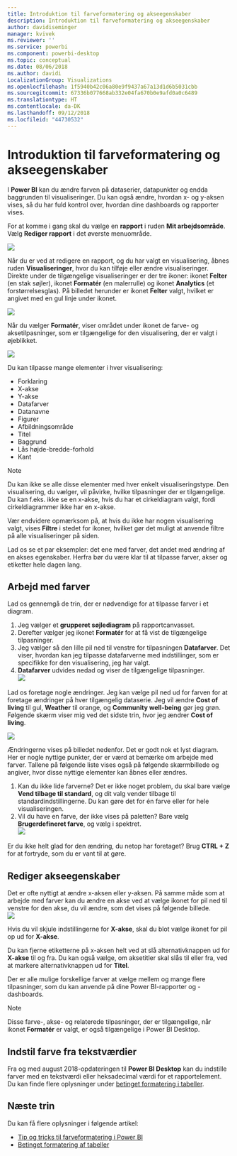 ```yaml
---
title: Introduktion til farveformatering og akseegenskaber
description: Introduktion til farveformatering og akseegenskaber
author: davidiseminger
manager: kvivek
ms.reviewer: ''
ms.service: powerbi
ms.component: powerbi-desktop
ms.topic: conceptual
ms.date: 08/06/2018
ms.author: davidi
LocalizationGroup: Visualizations
ms.openlocfilehash: 1f5940b42c06a80e9f9437a67a13d1d6b5031cbb
ms.sourcegitcommit: 67336b077668ab332e04fa670b0e9afd0a0c6489
ms.translationtype: HT
ms.contentlocale: da-DK
ms.lasthandoff: 09/12/2018
ms.locfileid: "44730532"
---
```

# <a name="getting-started-with-color-formatting-and-axis-properties"></a>Introduktion til farveformatering og akseegenskaber
I **Power BI** kan du ændre farven på dataserier, datapunkter og endda baggrunden til visualiseringer. Du kan også ændre, hvordan x- og y-aksen vises, så du har fuld kontrol over, hvordan dine dashboards og rapporter vises.

For at komme i gang skal du vælge en **rapport** i ruden **Mit arbejdsområde**. Vælg **Rediger rapport** i det øverste menuområde.  

![](media/service-getting-started-with-color-formatting-and-axis-properties/gettingstartedcolor_1a.png)

Når du er ved at redigere en rapport, og du har valgt en visualisering, åbnes ruden **Visualiseringer**, hvor du kan tilføje eller ændre visualiseringer. Direkte under de tilgængelige visualiseringer er der tre ikoner: ikonet **Felter** (en stak søjler), ikonet **Formatér** (en malerrulle) og ikonet **Analytics** (et forstørrelsesglas). På billedet herunder er ikonet **Felter** valgt, hvilket er angivet med en gul linje under ikonet.

![](media/service-getting-started-with-color-formatting-and-axis-properties/gettingstartedcolor_2a.png)

Når du vælger **Formatér**, viser området under ikonet de farve- og aksetilpasninger, som er tilgængelige for den visualisering, der er valgt i øjeblikket.  

![](media/service-getting-started-with-color-formatting-and-axis-properties/gettingstartedcolor_3a.png)

Du kan tilpasse mange elementer i hver visualisering:

* Forklaring
* X-akse
* Y-akse
* Datafarver
* Datanavne
* Figurer
* Afbildningsområde
* Titel
* Baggrund
* Lås højde-bredde-forhold
* Kant

> [!NOTE]
>  
> Du kan ikke se alle disse elementer med hver enkelt visualiseringstype. Den visualisering, du vælger, vil påvirke, hvilke tilpasninger der er tilgængelige. Du kan f.eks. ikke se en x-akse, hvis du har et cirkeldiagram valgt, fordi cirkeldiagrammer ikke har en x-akse.

Vær endvidere opmærksom på, at hvis du ikke har nogen visualisering valgt, vises **Filtre** i stedet for ikoner, hvilket gør det muligt at anvende filtre på alle visualiseringer på siden.

Lad os se et par eksempler: det ene med farver, det andet med ændring af en akses egenskaber. Herfra bør du være klar til at tilpasse farver, akser og etiketter hele dagen lang.

## <a name="working-with-colors"></a>Arbejd med farver

Lad os gennemgå de trin, der er nødvendige for at tilpasse farver i et diagram.

1. Jeg vælger et **grupperet søjlediagram** på rapportcanvasset.
2. Derefter vælger jeg ikonet **Formatér** for at få vist de tilgængelige tilpasninger.
3. Jeg vælger så den lille pil ned til venstre for tilpasningen **Datafarver**. Det viser, hvordan kan jeg tilpasse datafarverne med indstillinger, som er specifikke for den visualisering, jeg har valgt.
4. **Datafarver** udvides nedad og viser de tilgængelige tilpasninger.  
   ![](media/service-getting-started-with-color-formatting-and-axis-properties/gettingstartedcolor_4a.png)

Lad os foretage nogle ændringer. Jeg kan vælge pil ned ud for farven for at foretage ændringer på hver tilgængelig dataserie. Jeg vil ændre **Cost of living** til gul, **Weather** til orange, og **Community well-being** gør jeg grøn. Følgende skærm viser mig ved det sidste trin, hvor jeg ændrer **Cost of living**.  

![](media/service-getting-started-with-color-formatting-and-axis-properties/gettingstartedcolor_5a.png)

Ændringerne vises på billedet nedenfor. Det er godt nok et lyst diagram. Her er nogle nyttige punkter, der er værd at bemærke om arbejde med farver. Tallene på følgende liste vises også på følgende skærmbillede og angiver, hvor disse nyttige elementer kan åbnes eller ændres.

1. Kan du ikke lide farverne? Det er ikke noget problem, du skal bare vælge **Vend tilbage til standard**, og dit valg vender tilbage til standardindstillingerne. Du kan gøre det for én farve eller for hele visualiseringen.
2. Vil du have en farve, der ikke vises på paletten? Bare vælg **Brugerdefineret farve**, og vælg i spektret.  
   ![](media/service-getting-started-with-color-formatting-and-axis-properties/gettingstartedcolor_6a.png)

Er du ikke helt glad for den ændring, du netop har foretaget? Brug **CTRL + Z** for at fortryde, som du er vant til at gøre.

## <a name="changing-axis-properties"></a>Rediger akseegenskaber

Det er ofte nyttigt at ændre x-aksen eller y-aksen. På samme måde som at arbejde med farver kan du ændre en akse ved at vælge ikonet for pil ned til venstre for den akse, du vil ændre, som det vises på følgende billede.  
![](media/service-getting-started-with-color-formatting-and-axis-properties/gettingstartedcolor_7a.png)

Hvis du vil skjule indstillingerne for **X-akse**, skal du blot vælge ikonet for pil op ud for **X-akse**.

Du kan fjerne etiketterne på x-aksen helt ved at slå alternativknappen ud for **X-akse** til og fra. Du kan også vælge, om aksetitler skal slås til eller fra, ved at markere alternativknappen ud for **Titel**.  

Der er alle mulige forskellige farver at vælge mellem og mange flere tilpasninger, som du kan anvende på dine Power BI-rapporter og -dashboards.

> [!NOTE]
>  
> Disse farve-, akse- og relaterede tilpasninger, der er tilgængelige, når ikonet **Formatér** er valgt, er også tilgængelige i Power BI Desktop.

## <a name="setting-color-from-text-values"></a>Indstil farve fra tekstværdier

Fra og med august 2018-opdateringen til **Power BI Desktop** kan du indstille farver med en tekstværdi eller heksadecimal værdi for et rapportelement. Du kan finde flere oplysninger under [betinget formatering i tabeller](../desktop-conditional-table-formatting.md).


## <a name="next-steps"></a>Næste trin
Du kan få flere oplysninger i følgende artikel:  

* [Tip og tricks til farveformatering i Power BI](service-tips-and-tricks-for-color-formatting.md)  
* [Betinget formatering af tabeller](../desktop-conditional-table-formatting.md)

